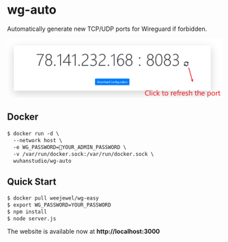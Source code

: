 # wg-auto

Automatically generate new TCP/UDP ports for Wireguard if forbidden.

![](demo.png)

## Docker

```
$ docker run -d \
  --network host \
  -e WG_PASSWORD=🚨YOUR_ADMIN_PASSWORD \
  -v /var/run/docker.sock:/var/run/docker.sock \
  wuhanstudio/wg-auto
```

## Quick Start

```
$ docker pull weejewel/wg-easy
$ export WG_PASSWORD=YOUR_PASSWORD
$ npm install
$ node server.js
```

The website is available now at **http://localhost:3000**
